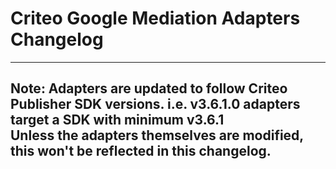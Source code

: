 # Criteo Google Mediation Adapters Changelog
--------------------------------------------------------------------------------
Note: Adapters are updated to follow Criteo Publisher SDK versions.
      i.e. v3.6.1.0 adapters target a SDK with minimum v3.6.1  
Unless the adapters themselves are modified, this won't be reflected in this changelog.
--------------------------------------------------------------------------------
